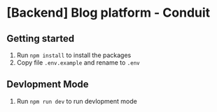 # [Backend] Blog platform - Conduit

## Getting started
1. Run `npm install` to install the packages
2. Copy file `.env.example` and rename to `.env`

## Devlopment Mode
1. Run `npm run dev` to run devlopment mode